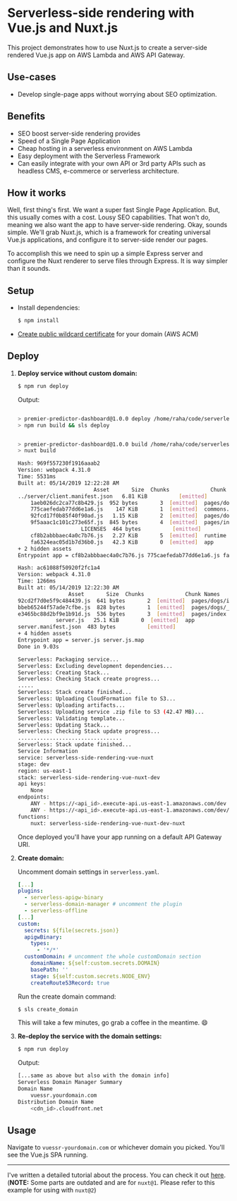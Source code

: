 <!--
title: 'Serverless-side rendering with Vue.js and Nuxt.js'
description: 'This project demonstrates how to use Nuxt.js to create a server-side rendered Vue.js app on AWS Lambda and AWS API Gateway.'
layout: Doc
framework: v1
platform: AWS
language: nodeJS
authorLink: 'https://github.com/adnanrahic'
authorName: adnanrahic
authorAvatar: 'https://avatars1.githubusercontent.com/u/15029531?s=400&v=4'
-->
# Serverless-side rendering with Vue.js and Nuxt.js

This project demonstrates how to use Nuxt.js to create a server-side rendered Vue.js app on AWS Lambda and AWS API Gateway.

## Use-cases
- Develop single-page apps without worrying about SEO optimization.

## Benefits
- SEO boost server-side rendering provides
- Speed of a Single Page Application
- Cheap hosting in a serverless environment on AWS Lambda
- Easy deployment with the Serverless Framework
- Can easily integrate with your own API or 3rd party APIs such as headless CMS, e-commerce or serverless architecture.

## How it works
Well, first thing's first. We want a super fast Single Page Application. But, this usually comes with a cost. Lousy SEO capabilities. That won't do, meaning we also want the app to have server-side rendering. Okay, sounds simple. We'll grab Nuxt.js, which is a framework for creating universal Vue.js applications, and configure it to server-side render our pages.

To accomplish this we need to spin up a simple Express server and configure the Nuxt renderer to serve files through Express. It is way simpler than it sounds.

## Setup
- Install dependencies:
    ```bash
    $ npm install
    ```
- [Create public wildcard certificate](https://docs.aws.amazon.com/acm/latest/userguide/gs-acm-request-public.html) for your domain (AWS ACM)

## Deploy
1. **Deploy service without custom domain:**

    ```bash
    $ npm run deploy
    ```

    Output:
    ```bash

    > premier-predictor-dashboard@1.0.0 deploy /home/raha/code/serverless/examples/premier-predictor-dashboard
    > npm run build && sls deploy


    > premier-predictor-dashboard@1.0.0 build /home/raha/code/serverless/examples/premier-predictor-dashboard
    > nuxt build

    Hash: 969f557230f1916aaab2
    Version: webpack 4.31.0
    Time: 5531ms
    Built at: 05/14/2019 12:22:28 AM
                            Asset       Size  Chunks             Chunk Names
    ../server/client.manifest.json   6.81 KiB          [emitted]
        1aeb026dc2ca77c8b429.js  952 bytes       3  [emitted]  pages/dogs/index
        775caefedab77dd6e1a6.js    147 KiB       1  [emitted]  commons.app
        92fcd17f0b85f40f90ad.js   1.15 KiB       2  [emitted]  pages/dogs/_breed
        9f5aaac1c101c273e65f.js  845 bytes       4  [emitted]  pages/index
                        LICENSES  464 bytes          [emitted]
        cf8b2abbbaec4a0c7b76.js   2.27 KiB       5  [emitted]  runtime
        fa6324eac05d1b7d36b0.js   42.3 KiB       0  [emitted]  app
    + 2 hidden assets
    Entrypoint app = cf8b2abbbaec4a0c7b76.js 775caefedab77dd6e1a6.js fa6324eac05d1b7d36b0.js

    Hash: ac61088f50920f2fc1a4
    Version: webpack 4.31.0
    Time: 1266ms
    Built at: 05/14/2019 12:22:30 AM
                    Asset       Size  Chunks             Chunk Names
    92cd2f7d0e5f9c484439.js  641 bytes       2  [emitted]  pages/dogs/index
    bbeb65244f57ade7cfbe.js  828 bytes       1  [emitted]  pages/dogs/_breed
    e3465bc88d2bf9e1b91d.js  536 bytes       3  [emitted]  pages/index
                server.js   25.1 KiB       0  [emitted]  app
    server.manifest.json  483 bytes          [emitted]
    + 4 hidden assets
    Entrypoint app = server.js server.js.map
    Done in 9.03s

    Serverless: Packaging service...
    Serverless: Excluding development dependencies...
    Serverless: Creating Stack...
    Serverless: Checking Stack create progress...
    .....
    Serverless: Stack create finished...
    Serverless: Uploading CloudFormation file to S3...
    Serverless: Uploading artifacts...
    Serverless: Uploading service .zip file to S3 (42.47 MB)...
    Serverless: Validating template...
    Serverless: Updating Stack...
    Serverless: Checking Stack update progress...
    .................................
    Serverless: Stack update finished...
    Service Information
    service: serverless-side-rendering-vue-nuxt
    stage: dev
    region: us-east-1
    stack: serverless-side-rendering-vue-nuxt-dev
    api keys:
        None
    endpoints:
        ANY - https://<api_id>.execute-api.us-east-1.amazonaws.com/dev
        ANY - https://<api_id>.execute-api.us-east-1.amazonaws.com/dev/{proxy+}
    functions:
        nuxt: serverless-side-rendering-vue-nuxt-dev-nuxt

    ```

    Once deployed you'll have your app running on a default API Gateway URI.

2. **Create domain:**

    Uncomment domain settings in `serverless.yaml`.
    ```yaml
    [...]
    plugins:
      - serverless-apigw-binary
      - serverless-domain-manager # uncomment the plugin
      - serverless-offline
    [...]
    custom:
      secrets: ${file(secrets.json)}
      apigwBinary:
        types:
          - '*/*'
      customDomain: # uncomment the whole customDomain section
        domainName: ${self:custom.secrets.DOMAIN}
        basePath: ''
        stage: ${self:custom.secrets.NODE_ENV}
        createRoute53Record: true
    ```

    Run the create domain command:
    ```bash
    $ sls create_domain
    ```
    This will take a few minutes, go grab a coffee in the meantime. :smile:

3. **Re-deploy the service with the domain settings:**

    ```bash
    $ npm run deploy
    ```

    Output:
    ```bash
    [...same as above but also with the domain info]
    Serverless Domain Manager Summary
    Domain Name
        vuessr.yourdomain.com
    Distribution Domain Name
        <cdn_id>.cloudfront.net
    ```


## Usage
Navigate to `vuessr-yourdomain.com` or whichever domain you picked. You'll see the Vue.js SPA running.

---

I've written a detailed tutorial about the process. You can check it out [here](https://dev.to/adnanrahic/a-crash-course-on-serverless-side-rendering-with-vuejs-nuxtjs-and-aws-lambda-1nk4). (**NOTE:** Some parts are outdated and are for `nuxt@1`. Please refer to this example for using with `nuxt@2`)
